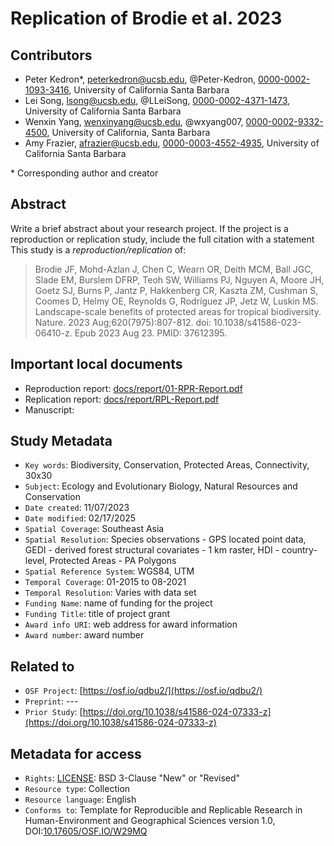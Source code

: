 # Replication of Brodie et al. 2023

## Contributors

- Peter Kedron\*, peterkedron@ucsb.edu, @Peter-Kedron, [0000-0002-1093-3416](https://orcid.org/0000-0002-1093-3416), University of California Santa Barbara
- Lei Song, lsong@ucsb.edu, @LLeiSong, [0000-0002-4371-1473](https://orcid.org/0000-0002-4371-1473), University of California Santa Barbara
- Wenxin Yang, wenxinyang@ucsb.edu, @wxyang007, [0000-0002-9332-4500](https://orcid.org/my-orcid?orcid=0000-0002-9332-4500), University of California, Santa Barbara
- Amy Frazier, afrazier@ucsb.edu, [0000-0003-4552-4935](https://orcid.org/0000-0003-4552-4935), University of California Santa Barbara

\* Corresponding author and creator

## Abstract

Write a brief abstract about your research project.
If the project is a reproduction or replication study, include the full citation with a statement
This study is a *reproduction/replication* of:

> Brodie JF, Mohd-Azlan J, Chen C, Wearn OR, Deith MCM, Ball JGC, Slade EM, Burslem DFRP, Teoh SW, Williams PJ, Nguyen A, Moore JH, Goetz SJ, Burns P, Jantz P, Hakkenberg CR, Kaszta ZM, Cushman S, Coomes D, Helmy OE, Reynolds G, Rodríguez JP, Jetz W, Luskin MS. Landscape-scale benefits of protected areas for tropical biodiversity. Nature. 2023 Aug;620(7975):807-812. doi: 10.1038/s41586-023-06410-z. Epub 2023 Aug 23. PMID: 37612395.

## Important local documents

- Reproduction report: [docs/report/01-RPR-Report.pdf](docs/report/01-RPR-Report.pdf)
- Replication report: [docs/report/RPL-Report.pdf](docs/report/RPL-Report.pdf)
- Manuscript: 

## Study Metadata

- `Key words`: Biodiversity, Conservation, Protected Areas, Connectivity, 30x30
- `Subject`:  Ecology and Evolutionary Biology, Natural Resources and Conservation
- `Date created`: 11/07/2023
- `Date modified`: 02/17/2025
- `Spatial Coverage`: Southeast Asia
- `Spatial Resolution`: Species observations - GPS located point data, GEDI - derived forest structural
covariates - 1 km raster, HDI - country-level, Protected Areas - PA Polygons
- `Spatial Reference System`: WGS84, UTM
- `Temporal Coverage`: 01-2015 to 08-2021
- `Temporal Resolution`: Varies with data set
- `Funding Name`: name of funding for the project
- `Funding Title`: title of project grant
- `Award info URI`: web address for award information
- `Award number`: award number

## Related to

- `OSF Project`: [https://osf.io/qdbu2/](https://osf.io/qdbu2/)
- `Preprint`: ---
- `Prior Study`: [https://doi.org/10.1038/s41586-024-07333-z](https://doi.org/10.1038/s41586-024-07333-z)

## Metadata for access

- `Rights`: [LICENSE](LICENSE): BSD 3-Clause "New" or "Revised"
- `Resource type`: Collection
- `Resource language`: English
- `Conforms to`: Template for Reproducible and Replicable Research in Human-Environment and Geographical Sciences version 1.0, DOI:[10.17605/OSF.IO/W29MQ](https://doi.org/10.17605/OSF.IO/W29MQ)



